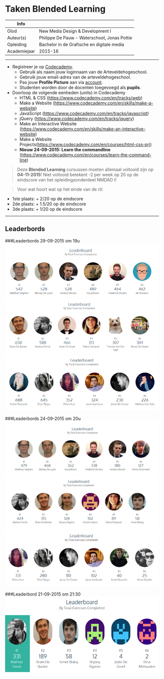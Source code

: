 ﻿Taken Blended Learning
======================

|Info|  |
|----|---|
|Olod|New Media Design & Development I|
|Auteur(s)|Philippe De Pauw - Waterschoot, Jonas Pottie|
|Opleiding|Bachelor in de Grafische en digitale media|
|Academiejaar|2015-16|

***

* Registreer je op [Codecademy](https://www.codecademy.com).
	* Gebruik als naam jouw loginnaam van de Arteveldehogeschool.
	* Gebruik jouw email-adres van de arteveldehogeschool.
	* Pas jouw **Profile Picture** aan via [account](https://www.codecademy.com/account).
	* Studenten worden door de docenten toegevoegd als **pupils**.
* Doorloop de volgende eenheden (units) in Codecademy
	* HTML & CSS (https://www.codecademy.com/en/tracks/web)
	* Make a Website (https://www.codecademy.com/en/skills/make-a-website)
	* JavaScript (https://www.codecademy.com/en/tracks/javascript)
	* jQuery (https://www.codecademy.com/en/tracks/jquery)
	* Make an Interactive Website (https://www.codecademy.com/en/skills/make-an-interactive-website)
	* Make a Website Projects(https://www.codecademy.com/en/courses/html-css-prj)
	* __Nieuw 24-09-2015: Learn the commandline__ (https://www.codecademy.com/en/courses/learn-the-command-line)
	
> Deze **Blended Learning** cursussen moeten allemaal voltooid zijn op **04-11-2015**! Niet voltooid betekent -2 per week op 20 op de eindscore van het opleidingsonderdeel NMDAD I! 

> Voor wat hoort wat op het einde van de rit:
* 1ste plaats: + 2/20 op de eindscore
* 2de plaats: + 1.5/20 op de eindscore
* 3de plaats: + 1/20 op de eindscore

***

Leaderbords
------------------------------

###Leaderbords 29-09-2015 om 19u
![Leaderbord 21-09-2015 om 19:00](../docs/images/cc_lb_mmpa_29092015_19u.PNG)
![Leaderbord 21-09-2015 om 19:00](../docs/images/cc_lb_mmpb_29092015_19u.PNG)
![Leaderbord 21-09-2015 om 19:00](../docs/images/cc_lb_mmpc_29092015_19u.PNG)

###Leaderbords 24-09-2015 om 20u
![Leaderbord 21-09-2015 om 21:30](../docs/images/cc_lb_mmpa_24092015_20u.PNG)
![Leaderbord 21-09-2015 om 21:30](../docs/images/cc_lb_mmpb_24092015_20u.PNG)
![Leaderbord 21-09-2015 om 21:30](../docs/images/cc_lb_mmpc_24092015_20u.PNG)

###Leaderbord 21-09-2015 om 21:30 
![Leaderbord 21-09-2015 om 21:30](../docs/images/leaderbord_21092015.PNG)